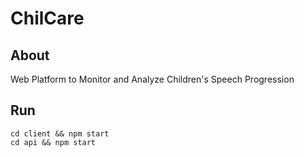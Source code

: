 # ChilCare

## About

Web Platform to Monitor and Analyze Children's Speech Progression

## Run

```
cd client && npm start
cd api && npm start
```
